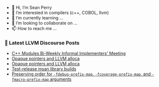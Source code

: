 - 👋 Hi, I’m Sean Perry
- 👀 I’m interested in compilers (c++, COBOL, llvm)
- 🌱 I’m currently learning ...
- 💞️ I’m looking to collaborate on ...
- 📫 How to reach me ...

<!---
s66perry/s66perry is a ✨ special ✨ repository because its `README.md` (this file) appears on your GitHub profile.
You can click the Preview link to take a look at your changes.
--->
### 📕 Latest LLVM Discourse Posts

<!-- DISCOURSE-LLVM:START -->
- [C++ Modules Bi-Weekly Informal Implementers&#39; Meeting](https://discourse.llvm.org/t/c-modules-bi-weekly-informal-implementers-meeting/61874#post_4)
- [Opaque pointers and LLVM alloca](https://discourse.llvm.org/t/opaque-pointers-and-llvm-alloca/62031#post_3)
- [Opaque pointers and LLVM alloca](https://discourse.llvm.org/t/opaque-pointers-and-llvm-alloca/62031#post_2)
- [Test-release msan library builds](https://discourse.llvm.org/t/test-release-msan-library-builds/61909#post_10)
- [Preserving order for `-fdebug-prefix-map`, `-fcoverage-prefix-map`, and `-fmacro-prefix-map` arguments](https://discourse.llvm.org/t/preserving-order-for-fdebug-prefix-map-fcoverage-prefix-map-and-fmacro-prefix-map-arguments/62032#post_1)
<!-- DISCOURSE-LLVM:END -->
